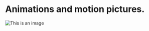 # Animations and motion pictures.

![This is an image]([https://github.com/MohsinIsam/Portfolio/blob/836407ec8c37693e1119ca6114fa56f3737d09c7/Art/Digital/76647886_702682393474953_1475357807757754368_n%20(1).jpg](https://github.com/MohsinIsam/Portfolio/blob/3010a21c99dd8aef2d024123f2b55795c697cd9f/Art/Animation/A%20dark,%20mysterious%20demon%20lurks%20in%20the%20shadows%20done.gif))


